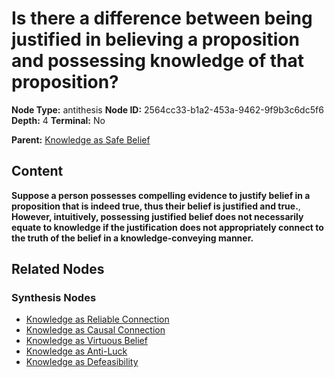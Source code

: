 # Is there a difference between being justified in believing a proposition and possessing knowledge of that proposition?

**Node Type:** antithesis
**Node ID:** 2564cc33-b1a2-453a-9462-9f9b3c6dc5f6
**Depth:** 4
**Terminal:** No

**Parent:** [Knowledge as Safe Belief](knowledge-as-safe-belief-synthesis-eaa412b5-7fc3-494a-9ea3-878dd5c29bcd.md)

## Content

**Suppose a person possesses compelling evidence to justify belief in a proposition that is indeed true, thus their belief is justified and true.**, **However, intuitively, possessing justified belief does not necessarily equate to knowledge if the justification does not appropriately connect to the truth of the belief in a knowledge-conveying manner.**

## Related Nodes

### Synthesis Nodes

- [Knowledge as Reliable Connection](knowledge-as-reliable-connection-synthesis-7cba7462-0e1e-4873-b5dc-e0d37748a51d.md)
- [Knowledge as Causal Connection](knowledge-as-causal-connection-synthesis-79e83693-59cc-419d-9094-535314d68191.md)
- [Knowledge as Virtuous Belief](knowledge-as-virtuous-belief-synthesis-40ed2971-25bb-4080-86fb-4c2408ecb1c1.md)
- [Knowledge as Anti-Luck](knowledge-as-anti-luck-synthesis-f27ef7cf-4e85-48cb-864a-1f2ccb2ead23.md)
- [Knowledge as Defeasibility](knowledge-as-defeasibility-synthesis-d85969c6-53ae-49ed-8176-d9c6c8bbc8c7.md)
